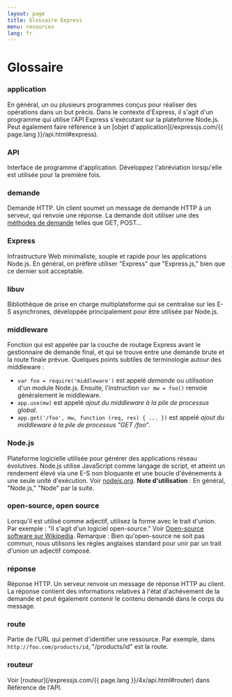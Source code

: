 ```yaml
---
layout: page
title: Glossaire Express
menu: resources
lang: fr
---
```


# Glossaire

### application

En général, un ou plusieurs programmes conçus pour réaliser des opérations dans un but précis.  Dans le contexte d'Express, il s'agit d'un programme qui utilise l'API Express s'exécutant sur la plateforme Node.js.  Peut également faire référence à un [objet d'application](/expressjs.com/{{ page.lang }}/api.html#express).

### API

Interface de programme d'application.  Développez l'abréviation lorsqu'elle est utilisée pour la première fois.

### demande

Demande HTTP.  Un client soumet un message de demande HTTP à un serveur, qui renvoie une réponse.  La demande doit utiliser une des [méthodes de demande](https://en.wikipedia.org/wiki/Hypertext_Transfer_Protocol#Request_methods) telles que GET, POST...

### Express

Infrastructure Web minimaliste, souple et rapide pour les applications Node.js.  En général, on préfère utiliser "Express" que "Express.js," bien que ce dernier soit acceptable.

### libuv

Bibliothèque de prise en charge multiplateforme qui se centralise sur les E-S asynchrones, développée principalement pour être utilisée par Node.js.

### middleware

Fonction qui est appelée par la couche de routage Express avant le gestionnaire de demande final, et qui se trouve entre une demande brute et la route finale prévue.  Quelques points subtiles de terminologie autour des middleware :

  * `var foo = require('middleware')` est appelé *demande* ou *utilisation* d'un module Node.js. Ensuite, l'instruction `var mw = foo()`  renvoie généralement le middleware.
  * `app.use(mw)` est appelé *ajout du middleware à la pile de processus global*.
  * `app.get('/foo', mw, function (req, res) { ... })` est appelé *ajout du middleware à la pile de processus "GET /foo"*.

### Node.js

Plateforme logicielle utilisée pour générer des applications réseau évolutives. Node.js utilise JavaScript comme langage de script, et atteint un rendement élevé via une E-S non bloquante et une boucle d'événements à une seule unité d'exécution.  Voir [nodejs.org](http://nodejs.org/). **Note d'utilisation** : En général, "Node.js," "Node" par la suite.

### open-source, open source

Lorsqu'il est utilisé comme adjectif, utilisez la forme avec le trait d'union. Par exemple : "Il s'agit d'un logiciel open-source." Voir [Open-source software sur Wikipedia](http://en.wikipedia.org/wiki/Open-source_software). Remarque : Bien qu'open-source ne soit pas commun, nous utilisons les règles anglaises standard pour unir par un trait d'union un adjectif composé.

### réponse

Réponse HTTP. Un serveur renvoie un message de réponse HTTP au client. La réponse contient des informations relatives à l'état d'achèvement de la demande et peut également contenir le contenu demandé dans le corps du message.

### route

Partie de l'URL qui permet d'identifier une ressource.  Par exemple, dans `http://foo.com/products/id`, "/products/id" est la route.

### routeur

Voir [routeur](/expressjs.com/{{ page.lang }}/4x/api.html#router) dans Référence de l'API.
